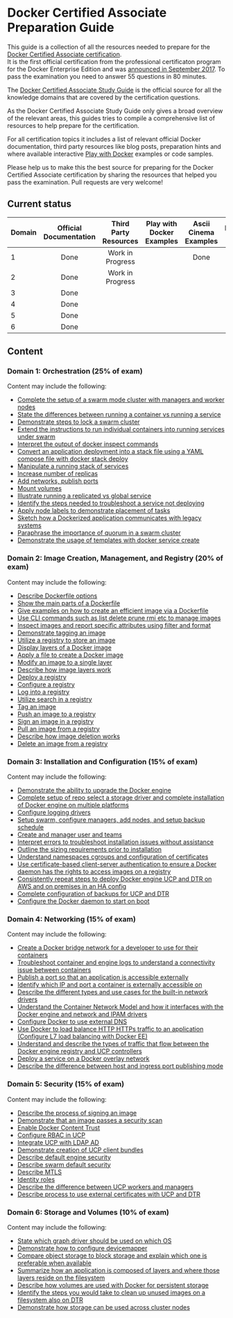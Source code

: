 # Docker Certified Associate Preparation Guide
This guide is a collection of all the resources needed to prepare for the [Docker Certified Associate certification](https://success.docker.com/Certification).  
It is the first official certification from the professional certificaton program for the Docker Enterprise Edition and was [announced in September 2017](https://blog.docker.com/tag/docker-certified-associate/).
To pass the examination you need to answer 55 questions in 80 minutes.

The [Docker Certified Associate Study Guide](https://prismic-io.s3.amazonaws.com/docker%2F8fb020bf-fe21-409c-ba02-7e0fd18276d5_dca+study+guide+v1.0.pdf) is the official source for all
the knowledge domains that are covered by the certification questions.

As the Docker Certified Associate Study Guide only gives a broad overview of the relevant areas, this guides tries to compile a comprehensive list of resources to help
prepare for the certification.

For all certification topics it includes a list of relevant official Docker documentation, third party resources like blog posts, preparation hints and where
available interactive [Play with Docker](http://training.play-with-docker.com/alacart/) examples or code samples.

Please help us to make this the best source for preparing for the Docker Certified Associate certification by sharing the resources that helped you pass the examination.
Pull requests are very welcome!


## Current status
|Domain|Official Documentation|Third Party Resources|Play with Docker Examples|Ascii Cinema Examples|Preparation Hints|
|------|:--------------------:|:-------------------:|:-----------------------:|:-------------------:|:---------------:|
|1     |Done                  |Work in Progress     |                         |Done                 |                 |
|2     |Done                  |Work in Progress     |                         |                     |                 |
|3     |Done                  |                     |                         |                     |                 |
|4     |Done                  |                     |                         |                     |                 |
|5     |Done                  |                     |                         |                     |                 |
|6     |Done                  |                     |                         |                     |                 |

## Content
### Domain 1: Orchestration (25% of exam)
Content may include the following:
- [Complete the setup of a swarm mode cluster with managers and worker nodes](Domain_1_Orchestration/Complete_the_setup_of_a_swarm_mode_cluster_with_managers_and_worker_nodes.md)
- [State the differences between running a container vs running a service](Domain_1_Orchestration/State_the_differences_between_running_a_container_vs_running_a_service.md)
- [Demonstrate steps to lock a swarm cluster](Domain_1_Orchestration/Demonstrate_steps_to_lock_a_swarm_cluster.md)
- [Extend the instructions to run individual containers into running services under swarm](Domain_1_Orchestration/Extend_the_instructions_to_run_individual_containers_into_running_services_under_swarm.md)
- [Interpret the output of docker inspect commands](Domain_1_Orchestration/Interpret_the_output_of_docker_inspect_commands.md)
- [Convert an application deployment into a stack file using a YAML compose file with docker stack deploy](Domain_1_Orchestration/Convert_an_application_deployment_into_a_stack_file_using_a_YAML_compose_file_with_docker_stack_deploy.md)
- [Manipulate a running stack of services](Domain_1_Orchestration/Manipulate_a_running_stack_of_services.md)
- [Increase number of replicas](Domain_1_Orchestration/Increase_number_of_replicas.md)
- [Add networks, publish ports](Domain_1_Orchestration/Add_networks_publish_ports.md)
- [Mount volumes](Domain_1_Orchestration/Mount_volumes.md)
- [Illustrate running a replicated vs global service](Domain_1_Orchestration/Illustrate_running_a_replicated_vs_global_service.md)
- [Identify the steps needed to troubleshoot a service not deploying](Domain_1_Orchestration/Identify_the_steps_needed_to_troubleshoot_a_service_not_deploying.md)
- [Apply node labels to demonstrate placement of tasks](Domain_1_Orchestration/Apply_node_labels_to_demonstrate_placement_of_tasks.md)
- [Sketch how a Dockerized application communicates with legacy systems](Domain_1_Orchestration/Sketch_how_a_Dockerized_application_communicates_with_legacy_systems.md)
- [Paraphrase the importance of quorum in a swarm cluster](Domain_1_Orchestration/Paraphrase_the_importance_of_quorum_in_a_swarm_cluster.md)
- [Demonstrate the usage of templates with docker service create](Domain_1_Orchestration/Demonstrate_the_usage_of_templates_with_docker_service_create.md)

### Domain 2: Image Creation, Management, and Registry (20% of exam)
Content may include the following:
- [Describe Dockerfile options](Domain_2_Image_Creation_Management_and_Registry/Describe_Dockerfile_options.md)
- [Show the main parts of a Dockerfile](Domain_2_Image_Creation_Management_and_Registry/Show_the_main_parts_of_a_Dockerfile.md)
- [Give examples on how to create an efficient image via a Dockerfile](Domain_2_Image_Creation_Management_and_Registry/Give_examples_on_how_to_create_an_efficient_image_via_a_Dockerfile.md)
- [Use CLI commands such as list delete prune rmi etc to manage images](Domain_2_Image_Creation_Management_and_Registry/Use_CLI_commands_such_as_list_delete_prune_rmi_etc_to_manage_images.md)
- [Inspect images and report specific attributes using filter and format](Domain_2_Image_Creation_Management_and_Registry/Inspect_images_and_report_specific_attributes_using_filter_and_format.md)
- [Demonstrate tagging an image](Domain_2_Image_Creation_Management_and_Registry/Demonstrate_tagging_an_image.md)
- [Utilize a registry to store an image](Domain_2_Image_Creation_Management_and_Registry/Utilize_a_registry_to_store_an_image.md)
- [Display layers of a Docker image](Domain_2_Image_Creation_Management_and_Registry/Display_layers_of_a_Docker_image.md)
- [Apply a file to create a Docker image](Domain_2_Image_Creation_Management_and_Registry/Apply_a_file_to_create_a_Docker_image.md)
- [Modify an image to a single layer](Domain_2_Image_Creation_Management_and_Registry/Modify_an_image_to_a_single_layer.md)
- [Describe how image layers work](Domain_2_Image_Creation_Management_and_Registry/Describe_how_image_layers_work.md)
- [Deploy a registry](Domain_2_Image_Creation_Management_and_Registry/Deploy_a_registry.md)
- [Configure a registry](Domain_2_Image_Creation_Management_and_Registry/Configure_a_registry.md)
- [Log into a registry](Domain_2_Image_Creation_Management_and_Registry/Log_into_a_registry.md)
- [Utilize search in a registry](Domain_2_Image_Creation_Management_and_Registry/Utilize_search_in_a_registry.md)
- [Tag an image](Domain_2_Image_Creation_Management_and_Registry/Tag_an_image.md)
- [Push an image to a registry](Domain_2_Image_Creation_Management_and_Registry/Push_an_image_to_a_registry.md)
- [Sign an image in a registry](Domain_2_Image_Creation_Management_and_Registry/Sign_an_image_in_a_registry.md)
- [Pull an image from a registry](Domain_2_Image_Creation_Management_and_Registry/Pull_an_image_from_a_registry.md)
- [Describe how image deletion works](Domain_2_Image_Creation_Management_and_Registry/Describe_how_image_deletion_works.md)
- [Delete an image from a registry](Domain_2_Image_Creation_Management_and_Registry/Delete_an_image_from_a_registry.md)

### Domain 3: Installation and Configuration (15% of exam)
Content may include the following:
- [Demonstrate the ability to upgrade the Docker engine](Domain_3_Installation_and_Configuration/Demonstrate_the_ability_to_upgrade_the_Docker_engine.md)
- [Complete setup of repo select a storage driver and complete installation of Docker engine on multiple platforms](Domain_3_Installation_and_Configuration/Complete_setup_of_repo_select_a_storage_driver_and_complete_installation_of_Docker_engine_on_multiple_platforms.md)
- [Configure logging drivers](Domain_3_Installation_and_Configuration/Configure_logging_drivers.md)
- [Setup swarm, configure managers, add nodes, and setup backup schedule](Domain_3_Installation_and_Configuration/Setup_swarm_configure_managers_add_nodes_and_setup_backup_schedule.md)
- [Create and manager user and teams](Domain_3_Installation_and_Configuration/Create_and_manager_user_and_teams.md)
- [Interpret errors to troubleshoot installation issues without assistance](Domain_3_Installation_and_Configuration/Interpret_errors_to_troubleshoot_installation_issues_without_assistance.md)
- [Outline the sizing requirements prior to installation](Domain_3_Installation_and_Configuration/Outline_the_sizing_requirements_prior_to_installation.md)
- [Understand namespaces cgroups and configuration of certificates](Domain_3_Installation_and_Configuration/Understand_namespaces_cgroups_and_configuration_of_certificates.md)
- [Use certificate-based client-server authentication to ensure a Docker daemon has the rights to access images on a registry](Domain_3_Installation_and_Configuration/Use_certificate-based_client-server_authentication_to_ensure_a_Docker_daemon_has_the_rights_to_access_images_on_a_registry.md)
- [Consistently repeat steps to deploy Docker engine UCP and DTR on AWS and on premises in an HA config](Domain_3_Installation_and_Configuration/Consistently_repeat_steps_to_deploy_Docker_engine_UCP_and_DTR_on_AWS_and_on_premises_in_an_HA_config.md)
- [Complete configuration of backups for UCP and DTR](Domain_3_Installation_and_Configuration/Complete_configuration_of_backups_for_UCP_and_DTR.md)
- [Configure the Docker daemon to start on boot](Domain_3_Installation_and_Configuration/Configure_the_Docker_daemon_to_start_on_boot.md)

### Domain 4: Networking (15% of exam)
Content may include the following:
- [Create a Docker bridge network for a developer to use for their containers](Domain_4_Networking/Create_a_Docker_bridge_network_for_a_developer_to_use_for_their_containers.md)
- [Troubleshoot container and engine logs to understand a connectivity issue between containers](Domain_4_Networking/Troubleshoot_container_and_engine_logs_to_understand_a_connectivity_issue_between_containers.md)
- [Publish a port so that an application is accessible externally](Domain_4_Networking/Publish_a_port_so_that_an_application_is_accessible_externally.md)
- [Identify which IP and port a container is externally accessible on](Domain_4_Networking/Identify_which_IP_and_port_a_container_is_externally_accessible_on.md)
- [Describe the different types and use cases for the built-in network drivers](Domain_4_Networking/Describe_the_different_types_and_use_cases_for_the_built-in_network_drivers.md)
- [Understand the Container Network Model and how it interfaces with the Docker engine and network and IPAM drivers](Domain_4_Networking/Understand_the_Container_Network_Model_and_how_it_interfaces_with_the_Docker_engine_and_network_and_IPAM_drivers.md)
- [Configure Docker to use external DNS](Domain_4_Networking/Configure_Docker_to_use_external_DNS.md)
- [Use Docker to load balance HTTP HTTPs traffic to an application (Configure L7 load balancing with Docker EE)](Domain_4_Networking/Use_Docker_to_load_balance_HTTP_HTTPs_traffic_to_an_application.md)
- [Understand and describe the types of traffic that flow between the Docker engine registry and UCP controllers](Domain_4_Networking/Understand_and_describe_the_types_of_traffic_that_flow_between_the_Docker_engine_registry_and_UCP_controllers.md)
- [Deploy a service on a Docker overlay network](Domain_4_Networking/Deploy_a_service_on_a_Docker_overlay_network.md)
- [Describe the difference between host and ingress port publishing mode](Domain_4_Networking/Describe_the_difference_between_host_and_ingress_port_publishing_mode.md)

### Domain 5: Security (15% of exam)
Content may include the following:
- [Describe the process of signing an image](Domain_5_Security/Describe_the_process_of_signing_an_image.md)
- [Demonstrate that an image passes a security scan](Domain_5_Security/Demonstrate_that_an_image_passes_a_security_scan.md)
- [Enable Docker Content Trust](Domain_5_Security/Enable_Docker_Content_Trust.md)
- [Configure RBAC in UCP](Domain_5_Security/Configure_RBAC_in_UCP.md)
- [Integrate UCP with LDAP AD](Domain_5_Security/Integrate_UCP_with_LDAP_AD.md)
- [Demonstrate creation of UCP client bundles](Domain_5_Security/Demonstrate_creation_of_UCP_client_bundles.md)
- [Describe default engine security](Domain_5_Security/Describe_default_engine_security.md)
- [Describe swarm default security](Domain_5_Security/Describe_swarm_default_security.md)
- [Describe MTLS](Domain_5_Security/Describe_MTLS.md)
- [Identity roles](Domain_5_Security/Identity_roles.md)
- [Describe the difference between UCP workers and managers](Domain_5_Security/Describe_the_difference_between_UCP_workers_and_managers.md)
- [Describe process to use external certificates with UCP and DTR](Domain_5_Security/Describe_process_to_use_external_certificates_with_UCP_and_DTR.md)

### Domain 6: Storage and Volumes (10% of exam)
Content may include the following:
- [State which graph driver should be used on which OS](Domain_6_Storage_and_Volumes/State_which_graph_driver_should_be_used_on_which_OS.md)
- [Demonstrate how to configure devicemapper](Domain_6_Storage_and_Volumes/Demonstrate_how_to_configure_devicemapper.md)
- [Compare object storage to block storage and explain which one is preferable when available](Domain_6_Storage_and_Volumes/Compare_object_storage_to_block_storage_and_explain_which_one_is_preferable_when_available.md)
- [Summarize how an application is composed of layers and where those layers reside on the filesystem](Domain_6_Storage_and_Volumes/Summarize_how_an_application_is_composed_of_layers_and_where_those_layers_reside_on_the_filesystem.md)
- [Describe how volumes are used with Docker for persistent storage](Domain_6_Storage_and_Volumes/Describe_how_volumes_are_used_with_Docker_for_persistent_storage.md)
- [Identify the steps you would take to clean up unused images on a filesystem also on DTR](Domain_6_Storage_and_Volumes/Identify_the_steps_you_would_take_to_clean_up_unused_images_on_a_filesystem_also_on_DTR.md)
- [Demonstrate how storage can be used across cluster nodes](Domain_6_Storage_and_Volumes/Demonstrate_how_storage_can_be_used_across_cluster_nodes.md)
